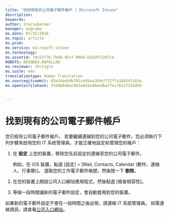 ```yaml
---
title: "找到現有的公司電子郵件帳戶 | Microsoft Intune"
description: 
keywords: 
author: Staciebarker
manager: angrobe
ms.date: 07/25/2016
ms.topic: article
ms.prod: 
ms.service: microsoft-intune
ms.technology: 
ms.assetid: 74c51f7b-7bd8-45cf-99bd-02d1972267cb
ROBOTS: NOINDEX,NOFOLLOW
ms.reviewer: chrisgre
ms.suite: ems
translationtype: Human Translation
ms.sourcegitcommit: d3a2daebdb781ce99aa103e7717ffa1b0297cb3a
ms.openlocfilehash: 3fd4b6dbac9b3ad41ed0aedba7fecfb117193d50


---
```


# 找到現有的公司電子郵件帳戶
您已經有公司電子郵件帳戶。 若要繼續連線到您的公司電子郵件，您必須執行下列步驟來啟用您的 IT 系統管理員，才能正確地設定和管理您的帳戶：

1.  在 **設定** 上您的裝置，移除您先前設定的連線至您的公司電子郵件。

    例如，在 iOS 裝置，點選 [設定] &gt; [Mail, Contacts, Calendar (郵件、連絡人、行事曆)]。 選取您的工作電子郵件帳號，然後按一下 **刪除**。

2.  在您的裝置上開啟公司入口網站應用程式，然後點選 [檢查相容性]。

3.  等候一段時間讓新的電子郵件設定，會自動套用到您的裝置。

如果新的電子郵件設定不會在一段時間之後出現，請連絡 IT 系統管理員。 如需連絡資訊，請查看[公司入口網站](http://portal.manage.microsoft.com)。



<!--HONumber=Aug16_HO4-->


